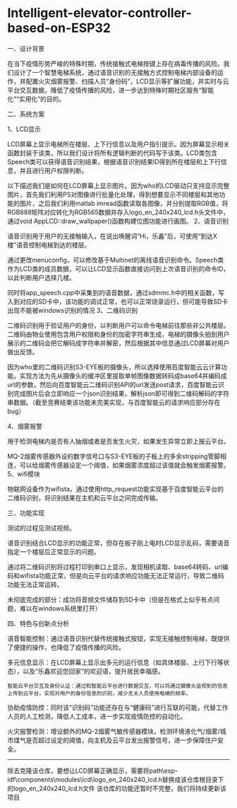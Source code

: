 # Intelligent-elevator-controller-based-on-ESP32
一、设计背景

在当下疫情形势严峻的特殊时期，传统接触式电梯按键上存在病毒传播的风险。我们设计了一个智慧电梯系统，通过语音识别的无接触方式控制电梯内部设备的运作，并配置火灾烟雾报警、扫描人员“身份码”，LCD显示等扩展功能，并实时与云平台交互数据，降低了疫情传播的风险，进一步达到特殊时期社区服务“智能化”“实用化”的目的。

二、系统方案

1、LCD显示

LCD屏幕上显示电梯所在楼层、上下行信息以及用户指引提示。因为屏幕显示相关函数封装于该类，所以我们设计将所有逻辑判断的代码写于该类。LCD类包含Speech类可以获得语音识别结果，根据语音识别结果ID得到所在楼层和上下行信息，并且进行用户权限判断。

以下描述我们是如何在LCD屏幕上显示图片。因为who的LCD驱动只支持显示完整图片，首先我们利用PS对图像进行批量化处理，得到想要显示不同楼层和其他功能的图片，之后我们利用matlab imread函数读取各图像，并分别提取RGB值，将RGB888矩阵对应转化为RGB565数据并存入logo_en_240x240_lcd.h头文件中，通过void AppLCD::draw_wallpaper()函数构建位图功能进行画图。
2、语音识别

语音识别用于用户的无接触输入，在说出唤醒词“Hi，乐鑫”后，可使用“到达X楼”语音控制电梯到达的楼层。

通过更改menuconfig，可以修改基于Multinet的离线语音识别命令。Speech类作为LCD类的成员数据，可以让LCD显示函数直接访问到上次语音识别的命令ID，以此判断用户选择几楼。

同时将app_speech.cpp中采集到的语音数据，通过sdmmc.h中的相关函数，写入到对应的SD卡中，该功能的调试正常，也可以正常烧录运行，但可能导致SD卡出现不能被windows识别的情况
3、二维码识别

二维码识别用于验证用户的身份，以判断用户可以命令电梯前往那些非公共楼层。二维码由物业使用包含用户权限和身份的加密字符串生成，电梯的摄像头拍到用户展示的二维码会把它解码成字符串并解密，然后根据其中信息通过LCD屏幕对用户做出反馈。

因为who里的二维码识别S3-EYE板的摄像头，所以选择使用百度智能云云计算功能。实现方法为先从摄像头的缓冲区里提取单帧图像数据转码成base64并编码成url的参数，然后向百度智能云二维码识别API的url发送post请求，百度智能云识别完成图片后会立即响应一个json识别结果，解析json即可得到二维码解码的字符串数据。（截至竞赛结束该功能未完美实现，与百度智能云的请求响应部分存在bug）

4、烟雾报警

用于检测电梯内是否有人抽烟或者是否发生火灾，如果发生异常立即上报云平台。

MQ-2烟雾传感器外设的数字信号口与S3-EYE板的子板上的多余stripping管脚相连，可以给烟雾传感器设定一个阈值，如果烟雾浓度超过该值就会触发烟雾报警。
5、wifi模块

物联网设备作为wifista，通过使用http_request功能实现基于百度智能云平台的二维码识别，将识别结果在主机和云平台之间完成传输。

三、功能实现

测试的过程见测试视频。

语音识别结合LCD显示的功能正常，但存在板子刚上电时LCD显示乱码，需要语音指定一个楼层后正常显示的问题。

通过将二维码识别将过程打印到串口上显示，发现相机读取、base64转码、url编码和wifista功能正常，但是向云平台的请求响应功能无法正常运行，导致二维码功能无法正常运转。

未彻底完成的部分：成功将音频文件储存到SD卡中（但是在格式上似乎有点问题，难以在windows系统里打开）

四、特色与创新点分析

语音智能控制：通过语音识别代替传统接触式按钮，实现无接触控制电梯，既提供了便捷的操作，也降低了疫情传播的风险。

多元信息显示：在LCD屏幕上显示出多元的运行信息（如具体楼层、上行下行等状态），以及“乐鑫欢迎您回家”的欢迎语，提升居民幸福感。

    智能云平台交互及身份认证：通过和智能云平台进行数据交互，可以将通过摄像头监视到的信息上传到云平台，实现对用户的身份信息的识别，减少无关人员使用电梯的频率。
    
协助疫情防控：同时该“识别码”功能还存在与“健康码”进行互联的可能，代替工作人员的人工检测，降低人工成本，进一步实现疫情防控的自动化。

火灾报警检测：增设额外的MQ-2烟雾气敏传感器模块，检测环境液化气/烟雾/城市煤气是否超过设定的阈值，向主机及云平台发出报警信号，进一步保障住户安全。

-----------------------------------------------------------------------------------------------------------------------------------------

除去克隆该仓库，要想让LCD屏幕正确显示，需要将path\esp-idf\components\modules\lcd\logo_en_240x240_lcd.h替换成该仓库根目录下的logo_en_240x240_lcd.h文件
该仓库的功能还暂时不完整，我们将持续更新该项目


